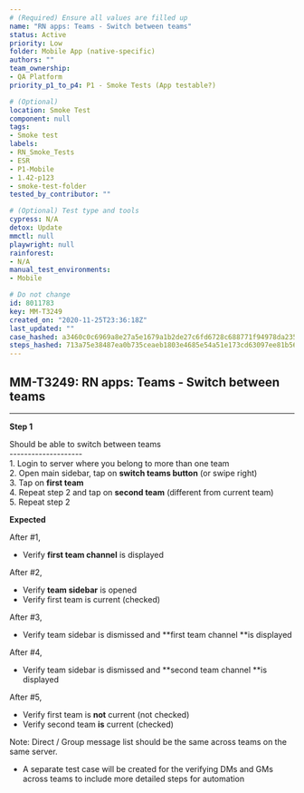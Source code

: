 ```yaml
---
# (Required) Ensure all values are filled up
name: "RN apps: Teams - Switch between teams"
status: Active
priority: Low
folder: Mobile App (native-specific)
authors: ""
team_ownership: 
- QA Platform
priority_p1_to_p4: P1 - Smoke Tests (App testable?)

# (Optional)
location: Smoke Test
component: null
tags: 
- Smoke test
labels: 
- RN_Smoke_Tests
- ESR
- P1-Mobile
- 1.42-p123
- smoke-test-folder
tested_by_contributor: ""

# (Optional) Test type and tools
cypress: N/A
detox: Update
mmctl: null
playwright: null
rainforest: 
- N/A
manual_test_environments: 
- Mobile

# Do not change
id: 8011783
key: MM-T3249
created_on: "2020-11-25T23:36:18Z"
last_updated: ""
case_hashed: a3460c0c6969a8e27a5e1679a1b2de27c6fd6728c688771f94978da235276fa0ab2c3a5de1561a9392780709734d201a
steps_hashed: 713a75e38487ea0b735ceaeb1803e4685e54a51e173cd63097ee81b56548f455c6b7dd5ba4d86632f70cec0b1ffb5457
---
```


<!-- (Auto-generated) Based on frontmatter's "key" and "name" -->

## MM-T3249: RN apps: Teams - Switch between teams

---

**Step 1**

Should be able to switch between teams\
\--------------------\
1\. Login to server where you belong to more than one team\
2\. Open main sidebar, tap on **switch teams button** (or swipe right)\
3\. Tap on **first team**\
4\. Repeat step 2 and tap on **second team** (different from current team)\
5\. Repeat step 2

**Expected**

After #1,

- Verify **first team channel** is displayed

After #2,

- Verify **team sidebar** is opened
- Verify first team is current (checked)

After #3,

- Verify team sidebar is dismissed and \*\*first team channel \*\*is displayed

After #4,

- Verify team sidebar is dismissed and \*\*second team channel \*\*is displayed

After #5,

- Verify first team is **not** current (not checked)
- Verify second team **is** current (checked)

Note: Direct / Group message list should be the same across teams on the same server.

- A separate test case will be created for the verifying DMs and GMs across teams to include more detailed steps for automation
